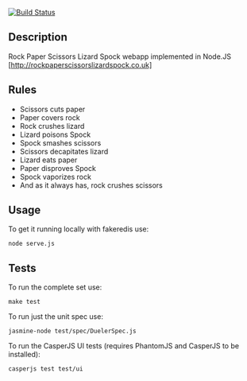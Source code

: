 [![Build Status](http://craigcook.co.uk/build/job/Rock%20Paper%20Scissors%20Lizard%20Spock/badge/icon)](http://craigcook.co.uk/build/job/Rock%20Paper%20Scissors%20Lizard%20Spock/)

## Description
Rock Paper Scissors Lizard Spock webapp implemented in Node.JS [http://rockpaperscissorslizardspock.co.uk]

## Rules

* Scissors cuts paper
* Paper covers rock
* Rock crushes lizard
* Lizard poisons Spock
* Spock smashes scissors
* Scissors decapitates lizard
* Lizard eats paper
* Paper disproves Spock
* Spock vaporizes rock
* And as it always has, rock crushes scissors

## Usage

To get it running locally with fakeredis use:

    node serve.js

## Tests

To run the complete set use:

    make test

To run just the unit spec use:

    jasmine-node test/spec/DuelerSpec.js

To run the CasperJS UI tests (requires PhantomJS and CasperJS to be installed):

    casperjs test test/ui
